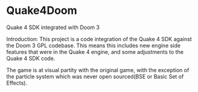 # Quake4Doom
Quake 4 SDK integrated with Doom 3

Introduction:
This project is a code integration of the Quake 4 SDK against the Doom 3 GPL codebase. 
This means this includes new engine side features that were in the Quake 4 engine,
and some adjustments to the Quake 4 SDK code.

The game is at visual partity with the original game, with the exception of the particle system which was never open sourced(BSE or Basic Set of Effects).
